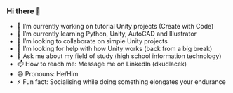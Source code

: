 ### Hi there 👋

- 🔭 I’m currently working on tutorial Unity projects (Create with Code)
- 🌱 I’m currently learning Python, Unity, AutoCAD and Illustrator
- 👯 I’m looking to collaborate on simple Unity projects
- 🤔 I’m looking for help with how Unity works (back from a big break)
- 💬 Ask me about my field of study (high school information technology)
- 📫 How to reach me: Message me on LinkedIn (dkudlacek)
- 😄 Pronouns: He/Him
- ⚡ Fun fact: Socialising while doing something elongates your endurance

